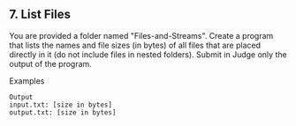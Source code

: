 ## 7. List Files 

You are provided a folder named "Files-and-Streams". Create a program that lists the names and file sizes (in bytes) of all files that are placed directly in it (do not include files in nested folders).
Submit in Judge only the output of the program.

Examples

```
Output
input.txt: [size in bytes]
output.txt: [size in bytes]
```
